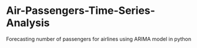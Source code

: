 # Air-Passengers-Time-Series-Analysis
Forecasting number of passengers for airlines using ARIMA model in python
